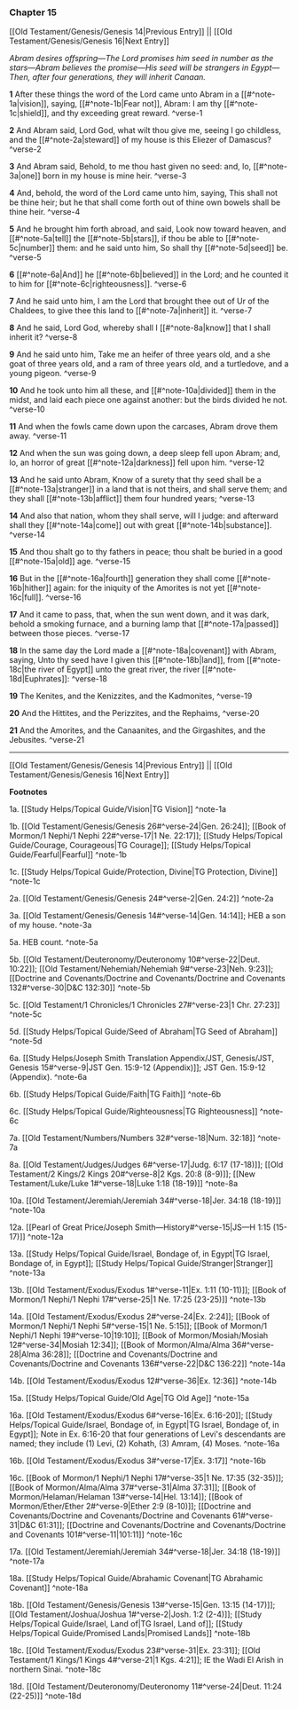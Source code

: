 ### Chapter 15

[[Old Testament/Genesis/Genesis 14|Previous Entry]]  ||  [[Old Testament/Genesis/Genesis 16|Next Entry]]

*Abram desires offspring—The Lord promises him seed in number as the stars—Abram believes the promise—His seed will be strangers in Egypt—Then, after four generations, they will inherit Canaan.*

**1**  After these things the word of the Lord came unto Abram in a [[#^note-1a|vision]], saying, [[#^note-1b|Fear not]], Abram: I am thy [[#^note-1c|shield]], and thy exceeding great reward. ^verse-1

**2**  And Abram said, Lord God, what wilt thou give me, seeing I go childless, and the [[#^note-2a|steward]] of my house is this Eliezer of Damascus? ^verse-2

**3**  And Abram said, Behold, to me thou hast given no seed: and, lo, [[#^note-3a|one]] born in my house is mine heir. ^verse-3

**4**  And, behold, the word of the Lord came unto him, saying, This shall not be thine heir; but he that shall come forth out of thine own bowels shall be thine heir. ^verse-4

**5**  And he brought him forth abroad, and said, Look now toward heaven, and [[#^note-5a|tell]] the [[#^note-5b|stars]], if thou be able to [[#^note-5c|number]] them: and he said unto him, So shall thy [[#^note-5d|seed]] be. ^verse-5

**6**  [[#^note-6a|And]] he [[#^note-6b|believed]] in the Lord; and he counted it to him for [[#^note-6c|righteousness]]. ^verse-6

**7**  And he said unto him, I am the Lord that brought thee out of Ur of the Chaldees, to give thee this land to [[#^note-7a|inherit]] it. ^verse-7

**8**  And he said, Lord God, whereby shall I [[#^note-8a|know]] that I shall inherit it? ^verse-8

**9**  And he said unto him, Take me an heifer of three years old, and a she goat of three years old, and a ram of three years old, and a turtledove, and a young pigeon. ^verse-9

**10**  And he took unto him all these, and [[#^note-10a|divided]] them in the midst, and laid each piece one against another: but the birds divided he not. ^verse-10

**11**  And when the fowls came down upon the carcases, Abram drove them away. ^verse-11

**12**  And when the sun was going down, a deep sleep fell upon Abram; and, lo, an horror of great [[#^note-12a|darkness]] fell upon him. ^verse-12

**13**  And he said unto Abram, Know of a surety that thy seed shall be a [[#^note-13a|stranger]] in a land that is not theirs, and shall serve them; and they shall [[#^note-13b|afflict]] them four hundred years; ^verse-13

**14**  And also that nation, whom they shall serve, will I judge: and afterward shall they [[#^note-14a|come]] out with great [[#^note-14b|substance]]. ^verse-14

**15**  And thou shalt go to thy fathers in peace; thou shalt be buried in a good [[#^note-15a|old]] age. ^verse-15

**16**  But in the [[#^note-16a|fourth]] generation they shall come [[#^note-16b|hither]] again: for the iniquity of the Amorites is not yet [[#^note-16c|full]]. ^verse-16

**17**  And it came to pass, that, when the sun went down, and it was dark, behold a smoking furnace, and a burning lamp that [[#^note-17a|passed]] between those pieces. ^verse-17

**18**  In the same day the Lord made a [[#^note-18a|covenant]] with Abram, saying, Unto thy seed have I given this [[#^note-18b|land]], from [[#^note-18c|the river of Egypt]] unto the great river, the river [[#^note-18d|Euphrates]]: ^verse-18

**19**  The Kenites, and the Kenizzites, and the Kadmonites, ^verse-19

**20**  And the Hittites, and the Perizzites, and the Rephaims, ^verse-20

**21**  And the Amorites, and the Canaanites, and the Girgashites, and the Jebusites. ^verse-21


---
[[Old Testament/Genesis/Genesis 14|Previous Entry]]  ||  [[Old Testament/Genesis/Genesis 16|Next Entry]]


**Footnotes**


1a. [[Study Helps/Topical Guide/Vision|TG Vision]] ^note-1a

1b. [[Old Testament/Genesis/Genesis 26#^verse-24|Gen. 26:24]]; [[Book of Mormon/1 Nephi/1 Nephi 22#^verse-17|1 Ne. 22:17]]; [[Study Helps/Topical Guide/Courage, Courageous|TG Courage]]; [[Study Helps/Topical Guide/Fearful|Fearful]] ^note-1b

1c. [[Study Helps/Topical Guide/Protection, Divine|TG Protection, Divine]] ^note-1c

2a. [[Old Testament/Genesis/Genesis 24#^verse-2|Gen. 24:2]] ^note-2a

3a. [[Old Testament/Genesis/Genesis 14#^verse-14|Gen. 14:14]]; HEB a son of my house.  ^note-3a

5a. HEB count. ^note-5a

5b. [[Old Testament/Deuteronomy/Deuteronomy 10#^verse-22|Deut. 10:22]]; [[Old Testament/Nehemiah/Nehemiah 9#^verse-23|Neh. 9:23]]; [[Doctrine and Covenants/Doctrine and Covenants/Doctrine and Covenants 132#^verse-30|D&C 132:30]] ^note-5b

5c. [[Old Testament/1 Chronicles/1 Chronicles 27#^verse-23|1 Chr. 27:23]] ^note-5c

5d. [[Study Helps/Topical Guide/Seed of Abraham|TG Seed of Abraham]] ^note-5d

6a. [[Study Helps/Joseph Smith Translation Appendix/JST, Genesis/JST, Genesis 15#^verse-9|JST Gen. 15:9-12 (Appendix)]]; JST Gen. 15:9-12 (Appendix). ^note-6a

6b. [[Study Helps/Topical Guide/Faith|TG Faith]] ^note-6b

6c. [[Study Helps/Topical Guide/Righteousness|TG Righteousness]] ^note-6c

7a. [[Old Testament/Numbers/Numbers 32#^verse-18|Num. 32:18]] ^note-7a

8a. [[Old Testament/Judges/Judges 6#^verse-17|Judg. 6:17 (17-18)]]; [[Old Testament/2 Kings/2 Kings 20#^verse-8|2 Kgs. 20:8 (8-9)]]; [[New Testament/Luke/Luke 1#^verse-18|Luke 1:18 (18-19)]] ^note-8a

10a. [[Old Testament/Jeremiah/Jeremiah 34#^verse-18|Jer. 34:18 (18-19)]] ^note-10a

12a. [[Pearl of Great Price/Joseph Smith—History#^verse-15|JS—H 1:15 (15-17)]] ^note-12a

13a. [[Study Helps/Topical Guide/Israel, Bondage of, in Egypt|TG Israel, Bondage of, in Egypt]]; [[Study Helps/Topical Guide/Stranger|Stranger]] ^note-13a

13b. [[Old Testament/Exodus/Exodus 1#^verse-11|Ex. 1:11 (10-11)]]; [[Book of Mormon/1 Nephi/1 Nephi 17#^verse-25|1 Ne. 17:25 (23-25)]] ^note-13b

14a. [[Old Testament/Exodus/Exodus 2#^verse-24|Ex. 2:24]]; [[Book of Mormon/1 Nephi/1 Nephi 5#^verse-15|1 Ne. 5:15]]; [[Book of Mormon/1 Nephi/1 Nephi 19#^verse-10|19:10]]; [[Book of Mormon/Mosiah/Mosiah 12#^verse-34|Mosiah 12:34]]; [[Book of Mormon/Alma/Alma 36#^verse-28|Alma 36:28]]; [[Doctrine and Covenants/Doctrine and Covenants/Doctrine and Covenants 136#^verse-22|D&C 136:22]] ^note-14a

14b. [[Old Testament/Exodus/Exodus 12#^verse-36|Ex. 12:36]] ^note-14b

15a. [[Study Helps/Topical Guide/Old Age|TG Old Age]] ^note-15a

16a. [[Old Testament/Exodus/Exodus 6#^verse-16|Ex. 6:16-20]]; [[Study Helps/Topical Guide/Israel, Bondage of, in Egypt|TG Israel, Bondage of, in Egypt]]; Note in Ex. 6:16-20 that four generations of Levi's descendants are named; they include (1) Levi, (2) Kohath, (3) Amram, (4) Moses.  ^note-16a

16b. [[Old Testament/Exodus/Exodus 3#^verse-17|Ex. 3:17]] ^note-16b

16c. [[Book of Mormon/1 Nephi/1 Nephi 17#^verse-35|1 Ne. 17:35 (32-35)]]; [[Book of Mormon/Alma/Alma 37#^verse-31|Alma 37:31]]; [[Book of Mormon/Helaman/Helaman 13#^verse-14|Hel. 13:14]]; [[Book of Mormon/Ether/Ether 2#^verse-9|Ether 2:9 (8-10)]]; [[Doctrine and Covenants/Doctrine and Covenants/Doctrine and Covenants 61#^verse-31|D&C 61:31]]; [[Doctrine and Covenants/Doctrine and Covenants/Doctrine and Covenants 101#^verse-11|101:11]] ^note-16c

17a. [[Old Testament/Jeremiah/Jeremiah 34#^verse-18|Jer. 34:18 (18-19)]] ^note-17a

18a. [[Study Helps/Topical Guide/Abrahamic Covenant|TG Abrahamic Covenant]] ^note-18a

18b. [[Old Testament/Genesis/Genesis 13#^verse-15|Gen. 13:15 (14-17)]]; [[Old Testament/Joshua/Joshua 1#^verse-2|Josh. 1:2 (2-4)]]; [[Study Helps/Topical Guide/Israel, Land of|TG Israel, Land of]]; [[Study Helps/Topical Guide/Promised Lands|Promised Lands]] ^note-18b

18c. [[Old Testament/Exodus/Exodus 23#^verse-31|Ex. 23:31]]; [[Old Testament/1 Kings/1 Kings 4#^verse-21|1 Kgs. 4:21]]; IE the Wadi El Arish in northern Sinai.  ^note-18c

18d. [[Old Testament/Deuteronomy/Deuteronomy 11#^verse-24|Deut. 11:24 (22-25)]] ^note-18d